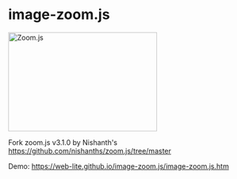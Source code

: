 # image-zoom.js
<img src="https://web-lite.github.io/image-zoom.js/img/trees.jpg" width="300px" height="200px" alt="Zoom.js">

Fork zoom.js v3.1.0  by Nishanth's https://github.com/nishanths/zoom.js/tree/master

Demo: https://web-lite.github.io/image-zoom.js/image-zoom.js.htm
